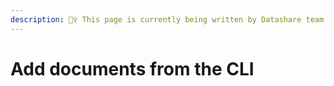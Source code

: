 ```yaml
---
description: 👷‍♀️ This page is currently being written by Datashare team.
---
```


# Add documents from the CLI

